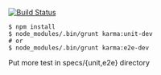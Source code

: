 [![Build Status](https://travis-ci.org/calbrecht/angular-tiny-skeleton.png)](https://travis-ci.org/calbrecht/angular-tiny-skeleton)

    $ npm install
    $ node_modules/.bin/grunt karma:unit-dev
    # or
    $ node_modules/.bin/grunt karma:e2e-dev

Put more test in specs/{unit,e2e} directory
